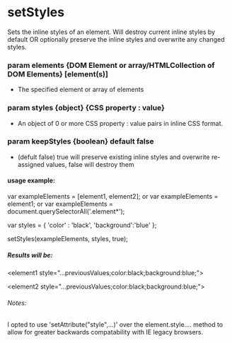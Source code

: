# setStyles
Sets the inline styles of an element. Will destroy current inline styles by default OR optionally preserve the inline styles and overwrite any changed styles.


### param elements {DOM Element or array/HTMLCollection of DOM Elements} [element(s)] 
- The specified element or array of elements
### param styles {object} {CSS property : value}
- An object of 0 or more CSS property : value pairs in inline CSS format.
### param keepStyles {boolean} default false
- (defult false) true will preserve existing inline styles and overwrite re-assigned values, false will destroy them

#### usage example:

var exampleElements = [element1, element2];
or
var exampleElements = element1;
or
var exampleElements = document.querySelectorAll('.element*');

var styles = {
'color' : 'black',
'background':'blue'
};

setStyles(exampleElements, styles, true);


##### Results will be:

\<element1 style="...previousValues;color:black;background:blue;"\>

\<element2 style="...previousValues;color:black;background:blue;"\>



###### Notes:
I opted to use 'setAttribute("style",...)' over the element.style.... method to allow for greater backwards compatability with IE legacy browsers.

